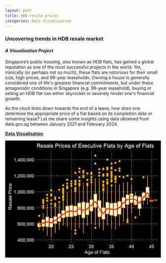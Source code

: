 ```yaml
---
layout: post
title: HDB resale prices
categories: Data Visualisation
---
```


### Uncovering trends in HDB resale market

#### *A Visualisation Project*

Singapore’s public housing, also known as HDB flats, has gained a global reputation as one of the most successful projects in the world. Yet, ironically (or perhaps not so much), these flats are notorious for their small size, high prices, and 99-year leaseholds. Owning a house is generally considered one of life's greatest financial commitments, but under these antagonistic conditions in Singapore (e.g. 99-year leasehold), buying or selling an HDB flat can either skyrocket or severely hinder one's financial growth.

As the clock ticks down towards the end of a lease, how does one determine the appropriate price of a flat based on its completion date or remaining lease? Let me share some insights using data obtained from data.gov.sg between January 2021 and February 2024.

<a  style="font-weight:bold" href="https://KenYeoKP.github.io/mystuff/4-HDB-Visualisation/">Data Visualisation</a>

![](https://github.com/KenYeoKP/mystuff/blob/main/4-HDB-Visualisation/exec.jpeg)
